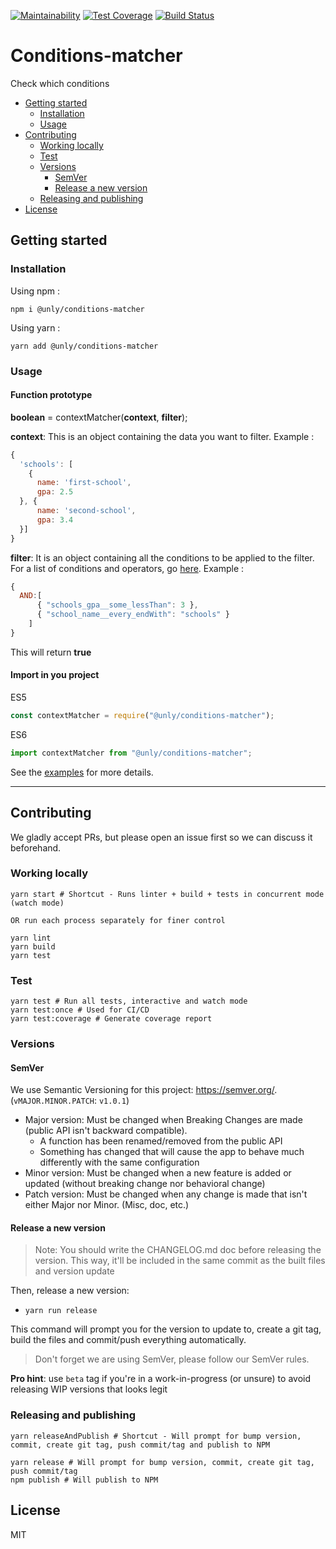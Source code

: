 [![Maintainability](https://api.codeclimate.com/v1/badges/d8318651d334711f79dc/maintainability)](https://codeclimate.com/github/UnlyEd/conditions-matcher/maintainability)
[![Test Coverage](https://api.codeclimate.com/v1/badges/d8318651d334711f79dc/test_coverage)](https://codeclimate.com/github/UnlyEd/conditions-matcher/test_coverage)
[![Build Status](https://codebuild.eu-west-1.amazonaws.com/badges?uuid=eyJlbmNyeXB0ZWREYXRhIjoiWGQ3V2dEdGpUendlc05TRm5RWXZzejJCRDFVb09maFJqSzRmKzh4aUZzSVY3Qk9nZ2hMTmV0Z3VtOUJQYW5Hd3diZnlvMXhFUnhIQjVEc0RnRm9XTnRnPSIsIml2UGFyYW1ldGVyU3BlYyI6Ii9NdXdzQ2JNQ2lLUWZQR04iLCJtYXRlcmlhbFNldFNlcmlhbCI6MX0%3D&branch=master)](https://eu-west-1.console.aws.amazon.com/codesuite/codebuild/projects/conditions-matcher/history)

# Conditions-matcher

Check which conditions

<!-- toc -->

- [Getting started](#getting-started)
  * [Installation](#installation)
  * [Usage](#usage)
- [Contributing](#contributing)
  * [Working locally](#working-locally)
  * [Test](#test)
  * [Versions](#versions)
    + [SemVer](#semver)
    + [Release a new version](#release-a-new-version)
  * [Releasing and publishing](#releasing-and-publishing)
- [License](#license)

<!-- tocstop -->

## Getting started

### Installation

Using npm :
```
npm i @unly/conditions-matcher
```
Using yarn :
```
yarn add @unly/conditions-matcher
```

### Usage

#### Function prototype
**boolean** = contextMatcher(**context**, **filter**);

**context**: This is an object containing the data you want to filter. Example :
```js
{
  'schools': [
    {
      name: 'first-school',
      gpa: 2.5
  }, {
      name: 'second-school',
      gpa: 3.4
  }]
}
```

**filter**: It is an object containing all the conditions to be applied to the filter. For a list of conditions and operators, go [here](./README-CONDITIONS.md). Example :
```js
{
  AND:[
      { "schools_gpa__some_lessThan": 3 },
      { "school_name__every_endWith": "schools" }
    ]
}

```
This will return **true**

#### Import in you project
ES5
```js
const contextMatcher = require("@unly/conditions-matcher");
```

ES6
```js
import contextMatcher from "@unly/conditions-matcher";
```

See the [examples](./examples) for more details.

---

## Contributing

We gladly accept PRs, but please open an issue first so we can discuss it beforehand.

### Working locally

```
yarn start # Shortcut - Runs linter + build + tests in concurrent mode (watch mode)

OR run each process separately for finer control

yarn lint
yarn build
yarn test
```


### Test

```
yarn test # Run all tests, interactive and watch mode
yarn test:once # Used for CI/CD
yarn test:coverage # Generate coverage report
```

### Versions

#### SemVer

We use Semantic Versioning for this project: https://semver.org/. (`vMAJOR.MINOR.PATCH`: `v1.0.1`)

- Major version: Must be changed when Breaking Changes are made (public API isn't backward compatible).
  - A function has been renamed/removed from the public API
  - Something has changed that will cause the app to behave much differently with the same configuration
- Minor version: Must be changed when a new feature is added or updated (without breaking change nor behavioral change)
- Patch version: Must be changed when any change is made that isn't either Major nor Minor. (Misc, doc, etc.)

#### Release a new version

> Note: You should write the CHANGELOG.md doc before releasing the version. 
This way, it'll be included in the same commit as the built files and version update

Then, release a new version:

- `yarn run release`

This command will prompt you for the version to update to, create a git tag, build the files and commit/push everything automatically.

> Don't forget we are using SemVer, please follow our SemVer rules.

**Pro hint**: use `beta` tag if you're in a work-in-progress (or unsure) to avoid releasing WIP versions that looks legit


### Releasing and publishing

```
yarn releaseAndPublish # Shortcut - Will prompt for bump version, commit, create git tag, push commit/tag and publish to NPM

yarn release # Will prompt for bump version, commit, create git tag, push commit/tag
npm publish # Will publish to NPM
```

## License

MIT
